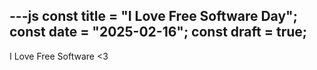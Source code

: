 ---js
const title = "I Love Free Software Day";
const date = "2025-02-16";
const draft = true;
---
I Love Free Software <3